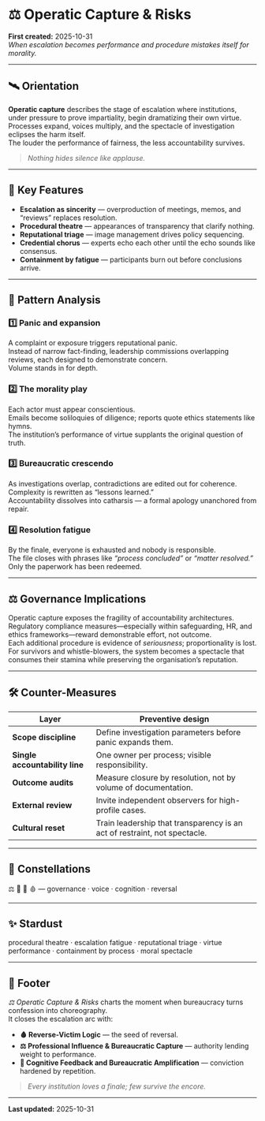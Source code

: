 # ⚖️ Operatic Capture & Risks  
**First created:** 2025-10-31  
*When escalation becomes performance and procedure mistakes itself for morality.*

---

## 🛰️ Orientation  

**Operatic capture** describes the stage of escalation where institutions, under pressure to prove impartiality, begin dramatizing their own virtue.  
Processes expand, voices multiply, and the spectacle of investigation eclipses the harm itself.  
The louder the performance of fairness, the less accountability survives.

> *Nothing hides silence like applause.*

---

## 🧩 Key Features  

- **Escalation as sincerity** — overproduction of meetings, memos, and “reviews” replaces resolution.  
- **Procedural theatre** — appearances of transparency that clarify nothing.  
- **Reputational triage** — image management drives policy sequencing.  
- **Credential chorus** — experts echo each other until the echo sounds like consensus.  
- **Containment by fatigue** — participants burn out before conclusions arrive.

---

## 🧠 Pattern Analysis  

### 1️⃣ Panic and expansion  
A complaint or exposure triggers reputational panic.  
Instead of narrow fact-finding, leadership commissions overlapping reviews, each designed to demonstrate concern.  
Volume stands in for depth.

### 2️⃣ The morality play  
Each actor must appear conscientious.  
Emails become soliloquies of diligence; reports quote ethics statements like hymns.  
The institution’s performance of virtue supplants the original question of truth.

### 3️⃣ Bureaucratic crescendo  
As investigations overlap, contradictions are edited out for coherence.  
Complexity is rewritten as “lessons learned.”  
Accountability dissolves into catharsis — a formal apology unanchored from repair.

### 4️⃣ Resolution fatigue  
By the finale, everyone is exhausted and nobody is responsible.  
The file closes with phrases like *“process concluded”* or *“matter resolved.”*  
Only the paperwork has been redeemed.

---

## ⚖️ Governance Implications  

Operatic capture exposes the fragility of accountability architectures.  
Regulatory compliance measures—especially within safeguarding, HR, and ethics frameworks—reward demonstrable effort, not outcome.  
Each additional procedure is evidence of *seriousness*; proportionality is lost.  
For survivors and whistle-blowers, the system becomes a spectacle that consumes their stamina while preserving the organisation’s reputation.

---

## 🛠 Counter-Measures  

| **Layer** | **Preventive design** |
|------------|----------------------|
| **Scope discipline** | Define investigation parameters before panic expands them. |
| **Single accountability line** | One owner per process; visible responsibility. |
| **Outcome audits** | Measure closure by resolution, not by volume of documentation. |
| **External review** | Invite independent observers for high-profile cases. |
| **Cultural reset** | Train leadership that transparency is an act of restraint, not spectacle. |

---

## 🌌 Constellations  

⚖️ 👅 🧠 🩸 — governance · voice · cognition · reversal  

---

## ✨ Stardust  

procedural theatre · escalation fatigue · reputational triage · virtue performance · containment by process · moral spectacle  

---

## 🏮 Footer  

*⚖️ Operatic Capture & Risks* charts the moment when bureaucracy turns confession into choreography.  
It closes the escalation arc with:  

- **🩸 Reverse-Victim Logic** — the seed of reversal.  
- **⚖️ Professional Influence & Bureaucratic Capture** — authority lending weight to performance.  
- **🧠 Cognitive Feedback and Bureaucratic Amplification** — conviction hardened by repetition.  

> *Every institution loves a finale; few survive the encore.*

---

**Last updated:** 2025-10-31  
